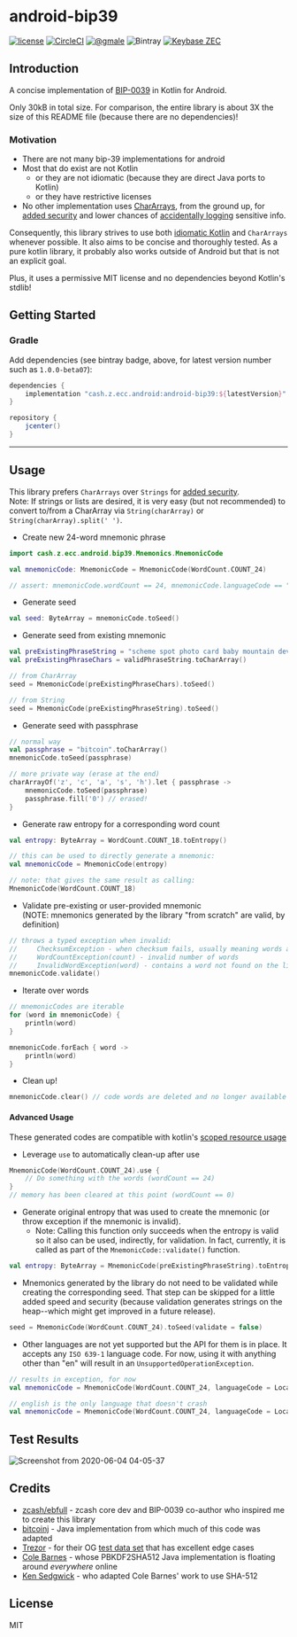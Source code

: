 # android-bip39
[![license](https://img.shields.io/github/license/zcash/android-bip39.svg?maxAge=2592000&style=plastic)](https://github.com/zcash/android-bip39/blob/master/LICENSE)
[![CircleCI](https://img.shields.io/circleci/build/github/zcash/android-bip39/master?style=plastic)](https://circleci.com/gh/zcash/android-bip39/tree/master)
[![@gmale](https://img.shields.io/badge/contact-android@z.cash-5AA9E7.svg?style=plastic)](https://github.com/gmale)
![Bintray](https://img.shields.io/bintray/v/ecc-mobile/android-bip39/android-bip39?color=success&style=plastic)
[![Keybase ZEC](https://img.shields.io/keybase/zec/kevinecc?logoColor=red&style=social)](https://keybase.io/kevinecc)


## Introduction
A concise implementation of [BIP-0039](https://github.com/bitcoin/bips/blob/master/bip-0039.mediawiki) in Kotlin for Android. 

Only 30kB in total size. For comparison, the entire library is about 3X the size of this README file (because there are no dependencies)!

### Motivation

* There are not many bip-39 implementations for android
* Most that do exist are not Kotlin
  * or they are not idiomatic (because they are direct Java ports to Kotlin)
  * or they have restrictive licenses
* No other implementation uses [CharArrays](https://stackoverflow.com/a/8881376/178433), from the ground up, for [added security](https://docs.oracle.com/javase/6/docs/technotes/guides/security/crypto/CryptoSpec.html#PBEEx) and lower chances of [accidentally logging](https://stackoverflow.com/a/8885343/178433) sensitive info.

Consequently, this library strives to use both [idiomatic Kotlin](https://kotlinlang.org/docs/reference/idioms.html) and `CharArrays` whenever possible. It also aims to be concise and thoroughly tested. As a pure kotlin library, it probably also works outside of Android but that is not an explicit goal.

Plus, it uses a permissive MIT license and no dependencies beyond Kotlin's stdlib!

## Getting Started
### Gradle

Add dependencies (see bintray badge, above, for latest version number such as `1.0.0-beta07`):

```groovy
dependencies {
    implementation "cash.z.ecc.android:android-bip39:${latestVersion}"
}

repository {
    jcenter()
}
```
***

## Usage
This library prefers `CharArrays` over `Strings` for [added security](https://stackoverflow.com/a/8881376/178433).  
Note: If strings or lists are desired, it is very easy (but not recommended) to convert to/from a CharArray via `String(charArray)` or `String(charArray).split(' ')`.
* Create new 24-word mnemonic phrase
```kotlin
import cash.z.ecc.android.bip39.Mnemonics.MnemonicCode

val mnemonicCode: MnemonicCode = MnemonicCode(WordCount.COUNT_24)

// assert: mnemonicCode.wordCount == 24, mnemonicCode.languageCode == "en"
```
* Generate seed
```kotlin
val seed: ByteArray = mnemonicCode.toSeed()
```
* Generate seed from existing mnemonic
```kotlin
val preExistingPhraseString = "scheme spot photo card baby mountain device kick cradle pact join borrow"
val preExistingPhraseChars = validPhraseString.toCharArray()

// from CharArray
seed = MnemonicCode(preExistingPhraseChars).toSeed()

// from String
seed = MnemonicCode(preExistingPhraseString).toSeed()
```
* Generate seed with passphrase
```kotlin
// normal way
val passphrase = "bitcoin".toCharArray()
mnemonicCode.toSeed(passphrase)

// more private way (erase at the end)
charArrayOf('z', 'c', 'a', 's', 'h').let { passphrase ->
    mnemonicCode.toSeed(passphrase)
    passphrase.fill('0') // erased!
}
```
* Generate raw entropy for a corresponding word count
```kotlin
val entropy: ByteArray = WordCount.COUNT_18.toEntropy()

// this can be used to directly generate a mnemonic:
val mnemonicCode = MnemonicCode(entropy)

// note: that gives the same result as calling:
MnemonicCode(WordCount.COUNT_18)
```
* Validate pre-existing or user-provided mnemonic  
  (NOTE: mnemonics generated by the library "from scratch" are valid, by definition)
```kotlin
// throws a typed exception when invalid:
//     ChecksumException - when checksum fails, usually meaning words are swapped
//     WordCountException(count) - invalid number of words
//     InvalidWordException(word) - contains a word not found on the list
mnemonicCode.validate()
```
* Iterate over words
```kotlin
// mnemonicCodes are iterable
for (word in mnemonicCode) {
    println(word)
}

mnemonicCode.forEach { word ->
    println(word)
}
```
* Clean up!
```kotlin
mnemonicCode.clear() // code words are deleted and no longer available for attacker
```
#### Advanced Usage
 These generated codes are compatible with kotlin's [scoped resource usage](https://kotlinlang.org/docs/tutorials/kotlin-for-py/scoped-resource-usage.html)
* Leverage `use` to automatically clean-up after use
```kotlin
MnemonicCode(WordCount.COUNT_24).use {
    // Do something with the words (wordCount == 24)
}
// memory has been cleared at this point (wordCount == 0)
```
* Generate original entropy that was used to create the mnemonic
  (or throw exception if the mnemonic is invalid).
  * Note: Calling this function only succeeds when the entropy is valid so it also can be used, indirectly, for validation. In fact, currently, it is called as part of the `MnemonicCode::validate()` function.
```kotlin
val entropy: ByteArray = MnemonicCode(preExistingPhraseString).toEntropy()
```
* Mnemonics generated by the library do not need to be validated while creating the corresponding seed. That step can be skipped for a little added speed and security (because validation generates strings on the heap--which might get improved in a future release).
```kotlin
seed = MnemonicCode(WordCount.COUNT_24).toSeed(validate = false)
```
* Other languages are not yet supported but the API for them is in place. It accepts any `ISO 639-1` language code. For now, using it with anything other than "en" will result in an `UnsupportedOperationException`.
```kotlin
// results in exception, for now
val mnemonicCode = MnemonicCode(WordCount.COUNT_24, languageCode = Locale.GERMAN.language)

// english is the only language that doesn't crash
val mnemonicCode = MnemonicCode(WordCount.COUNT_24, languageCode = Locale.ENGLISH.language)
```

## Test Results
![Screenshot from 2020-06-04 04-05-37](https://user-images.githubusercontent.com/1699841/83732898-ba1c5180-a61a-11ea-92a5-16397a1660e7.png)


## Credits
* [zcash/ebfull](https://github.com/ebfull) - zcash core dev and BIP-0039 co-author who inspired me to create this library
* [bitcoinj](https://github.com/bitcoinj/bitcoinj/blob/master/core/src/main/java/org/bitcoinj/crypto/MnemonicCode.java) - Java implementation from which much of this code was adapted
* [Trezor](https://github.com/trezor/python-mnemonic/blob/master/vectors.json) - for their OG [test data set](https://github.com/trezor/python-mnemonic/blob/master/vectors.json) that has excellent edge cases
* [Cole Barnes](http://cryptofreek.org/2012/11/29/pbkdf2-pure-java-implementation/) - whose PBKDF2SHA512 Java implementation is floating around _everywhere_ online
* [Ken Sedgwick](https://github.com/ksedgwic) - who adapted Cole Barnes' work to use SHA-512

## License
MIT

